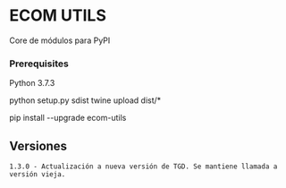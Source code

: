 # ECOM UTILS

Core de módulos para PyPI

### Prerequisites
Python 3.7.3

python setup.py sdist
twine upload dist/*

pip install --upgrade ecom-utils


## Versiones

    1.3.0 - Actualización a nueva versión de TGD. Se mantiene llamada a versión vieja.
    